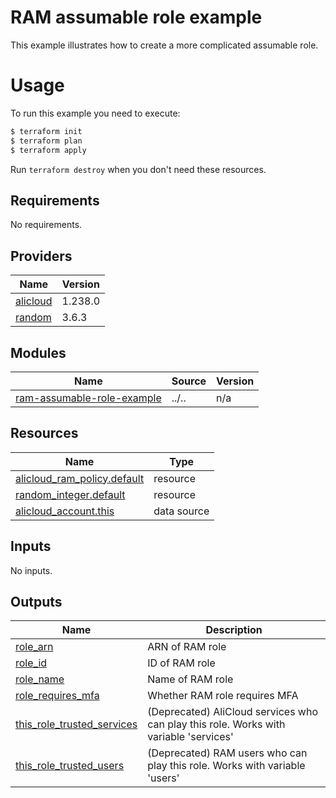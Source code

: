 # RAM assumable role example

This example illustrates how to create a more complicated assumable role.

# Usage

To run this example you need to execute:

```bash
$ terraform init
$ terraform plan
$ terraform apply
```

Run `terraform destroy` when you don't need these resources.

<!-- 在根目录下运行命令 `terraform-docs markdown . --output-file "./README.md"`，可将所有信息自动填充 -->
<!-- BEGIN_TF_DOCS -->
## Requirements

No requirements.

## Providers

| Name | Version |
|------|---------|
| <a name="provider_alicloud"></a> [alicloud](#provider\_alicloud) | 1.238.0 |
| <a name="provider_random"></a> [random](#provider\_random) | 3.6.3 |

## Modules

| Name | Source | Version |
|------|--------|---------|
| <a name="module_ram-assumable-role-example"></a> [ram-assumable-role-example](#module\_ram-assumable-role-example) | ../.. | n/a |

## Resources

| Name | Type |
|------|------|
| [alicloud_ram_policy.default](https://registry.terraform.io/providers/hashicorp/alicloud/latest/docs/resources/ram_policy) | resource |
| [random_integer.default](https://registry.terraform.io/providers/hashicorp/random/latest/docs/resources/integer) | resource |
| [alicloud_account.this](https://registry.terraform.io/providers/hashicorp/alicloud/latest/docs/data-sources/account) | data source |

## Inputs

No inputs.

## Outputs

| Name | Description |
|------|-------------|
| <a name="output_role_arn"></a> [role\_arn](#output\_role\_arn) | ARN of RAM role |
| <a name="output_role_id"></a> [role\_id](#output\_role\_id) | ID of RAM role |
| <a name="output_role_name"></a> [role\_name](#output\_role\_name) | Name of RAM role |
| <a name="output_role_requires_mfa"></a> [role\_requires\_mfa](#output\_role\_requires\_mfa) | Whether RAM role requires MFA |
| <a name="output_this_role_trusted_services"></a> [this\_role\_trusted\_services](#output\_this\_role\_trusted\_services) | (Deprecated) AliCloud services who can play this role. Works with variable 'services' |
| <a name="output_this_role_trusted_users"></a> [this\_role\_trusted\_users](#output\_this\_role\_trusted\_users) | (Deprecated) RAM users who can play this role. Works with variable 'users' |
<!-- END_TF_DOCS -->

